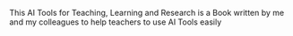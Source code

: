 This AI Tools for Teaching, Learning and Research is a Book written by me and my colleagues to help teachers to use  AI Tools easily
